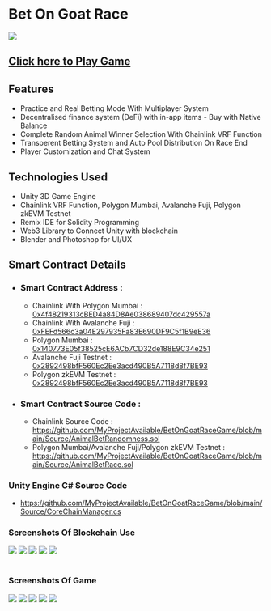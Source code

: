 # Bet On Goat Race
![](https://github.com/MyProjectAvailable/BetOnGoatRaceGame/blob/main/Images/logo.png)

## [Click here to Play Game](https://goatbetgame.vrweb3games.com/)

## Features
* Practice and Real Betting Mode With Multiplayer System
* Decentralised finance system (DeFi) with in-app items - Buy with Native Balance
* Complete Random Animal Winner Selection With Chainlink VRF Function
* Transperent Betting System and Auto Pool Distribution On Race End
* Player Customization and Chat System


## Technologies Used
- Unity 3D Game Engine
- Chainlink VRF Function, Polygon Mumbai, Avalanche Fuji, Polygon zkEVM Testnet
- Remix IDE for Solidity Programming
- Web3 Library to Connect Unity with blockchain
- Blender and Photoshop for UI/UX

## Smart Contract Details
- ### Smart Contract Address :  </br>
  - Chainlink With Polygon Mumbai : [0x4f48219313cBED4a84D8Ae038689407dc429557a](https://mumbai.polygonscan.com/address/0x4f48219313cbed4a84d8ae038689407dc429557a)
  - Chainlink With Avalanche Fuji : [0xFEFd566c3a04E297935Fa83E690DF9C5f1B9eE36](https://testnet.snowtrace.io/address/0xFEFd566c3a04E297935Fa83E690DF9C5f1B9eE36)
  - Polygon Mumbai : [0x140773E05f38525cE6ACb7CD32de188E9C34e251](https://mumbai.polygonscan.com/address/0x140773e05f38525ce6acb7cd32de188e9c34e251)
  - Avalanche Fuji Testnet : [0x2892498bfF560Ec2Ee3acd490B5A7118d8f7BE93](https://testnet.snowtrace.io/address/0x2892498bff560ec2ee3acd490b5a7118d8f7be93)
  - Polygon zkEVM Testnet : [0x2892498bfF560Ec2Ee3acd490B5A7118d8f7BE93](https://testnet-zkevm.polygonscan.com/address/0x2892498bff560ec2ee3acd490b5a7118d8f7be93)
 

- ### Smart Contract Source Code :  </br>
  - Chainlink Source Code : </br>https://github.com/MyProjectAvailable/BetOnGoatRaceGame/blob/main/Source/AnimalBetRandomness.sol
  - Polygon Mumbai/Avalanche Fuji/Polygon zkEVM Testnet : </br>https://github.com/MyProjectAvailable/BetOnGoatRaceGame/blob/main/Source/AnimalBetRace.sol

### Unity Engine C# Source Code </br>
 - https://github.com/MyProjectAvailable/BetOnGoatRaceGame/blob/main/Source/CoreChainManager.cs

### Screenshots Of Blockchain Use
![](https://github.com/MyProjectAvailable/BetOnGoatRaceGame/blob/main/Images/00.jpg )
![](https://github.com/MyProjectAvailable/BetOnGoatRaceGame/blob/main/Images/001.jpg )
![](https://github.com/MyProjectAvailable/BetOnGoatRaceGame/blob/main/Images/01.jpg )
![](https://github.com/MyProjectAvailable/BetOnGoatRaceGame/blob/main/Images/02.jpg )
![](https://github.com/MyProjectAvailable/BetOnGoatRaceGame/blob/main/Images/020.jpg )
</br></br>
### Screenshots Of Game
![](https://github.com/MyProjectAvailable/BetOnGoatRaceGame/blob/main/Images/1.jpg )
![](https://github.com/MyProjectAvailable/BetOnGoatRaceGame/blob/main/Images/2.jpg)
![](https://github.com/MyProjectAvailable/BetOnGoatRaceGame/blob/main/Images/3.jpg)
![](https://github.com/MyProjectAvailable/BetOnGoatRaceGame/blob/main/Images/4.jpg)
![](https://github.com/MyProjectAvailable/BetOnGoatRaceGame/blob/main/Images/5.jpg)








